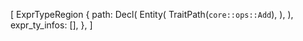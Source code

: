 [
    ExprTypeRegion {
        path: Decl(
            Entity(
                TraitPath(`core::ops::Add`),
            ),
        ),
        expr_ty_infos: [],
    },
]